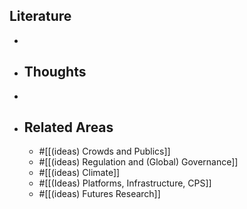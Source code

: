 ## Literature
-
- ## Thoughts
-
- ## Related Areas
	- #[[(ideas) Crowds and Publics]]
	- #[[(ideas) Regulation and (Global) Governance]]
	- #[[(ideas) Climate]]
	- #[[(Ideas) Platforms, Infrastructure, CPS]]
	- #[[(ideas) Futures Research]]